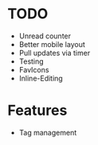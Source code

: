 # TODO

* Unread counter
* Better mobile layout
* Pull updates via timer
* Testing
* FavIcons
* Inline-Editing

# Features

* Tag management